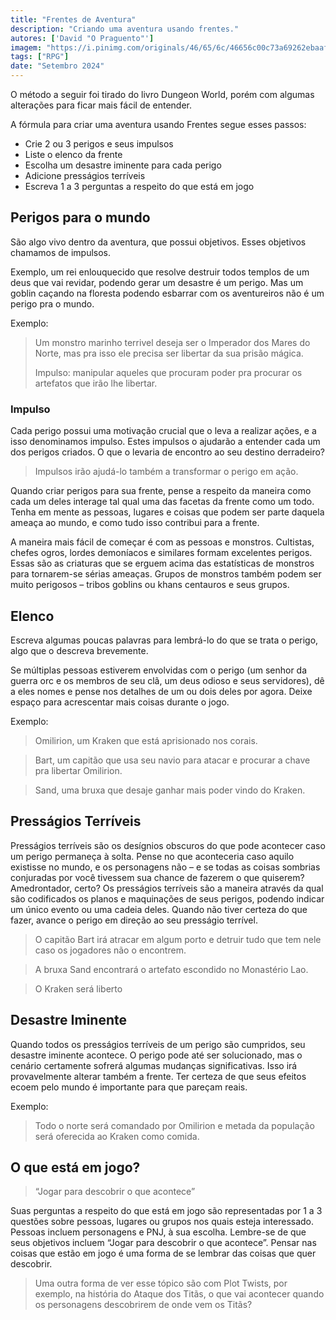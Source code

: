 ```yaml
---
title: "Frentes de Aventura"
description: "Criando uma aventura usando frentes."
autores: ['David "O Praguento"']
imagem: "https://i.pinimg.com/originals/46/65/6c/46656c00c73a69262ebaaffdec486f82.png"
tags: ["RPG"]
date: "Setembro 2024"
---
```


O método a seguir foi tirado do livro Dungeon World, porém com algumas alterações para ficar mais fácil de entender.

A fórmula para criar uma aventura usando Frentes segue esses passos:

- Crie 2 ou 3 perigos e seus impulsos
- Liste o elenco da frente
- Escolha um desastre iminente para cada perigo
- Adicione presságios terríveis
- Escreva 1 a 3 perguntas a respeito do que está em jogo

## Perigos para o mundo

São algo vivo dentro da aventura, que possui objetivos. Esses objetivos chamamos de impulsos.

Exemplo, um rei enlouquecido que resolve destruir todos templos de um deus que vai revidar, podendo gerar um desastre é um perigo. Mas um goblin caçando na floresta podendo esbarrar com os aventureiros não é um perigo pra o mundo.

Exemplo:

> Um monstro marinho terrivel deseja ser o Imperador dos Mares do Norte, mas pra isso ele precisa ser libertar da sua prisão mágica.
>
> Impulso: manipular aqueles que procuram poder pra procurar os artefatos que irão lhe libertar.

### Impulso

Cada perigo possui uma motivação crucial que o leva a realizar ações, e a isso denominamos impulso. Estes impulsos o ajudarão a entender cada um dos perigos criados. O que o levaria de encontro ao seu destino derradeiro?

> Impulsos irão ajudá-lo também a transformar o perigo em ação.

Quando criar perigos para sua frente, pense a respeito da maneira como cada um deles interage tal qual uma das facetas da frente como um todo. Tenha em mente as pessoas, lugares e coisas que podem ser parte daquela ameaça ao mundo, e como tudo isso contribui para a frente.

A maneira mais fácil de começar é com as pessoas e monstros. Cultistas, chefes ogros, lordes demoníacos e similares formam excelentes perigos. Essas são as criaturas que se erguem acima das estatísticas de monstros para tornarem-se sérias ameaças. Grupos de monstros também podem ser muito perigosos – tribos goblins ou khans centauros e seus grupos.

## Elenco

Escreva algumas poucas palavras para lembrá-lo do que se trata o perigo, algo que o descreva brevemente.

Se múltiplas pessoas estiverem envolvidas com o perigo (um senhor da guerra orc e os membros de seu clã, um deus odioso e seus servidores), dê a eles nomes e pense nos detalhes de um ou dois deles por agora. Deixe espaço para acrescentar mais coisas durante o jogo.

Exemplo:

> Omilirion, um Kraken que está aprisionado nos corais.

> Bart, um capitão que usa seu navio para atacar e procurar a chave pra libertar Omilirion.

> Sand, uma bruxa que desaje ganhar mais poder vindo do Kraken.

## Presságios Terríveis

Presságios terríveis são os desígnios obscuros do que pode acontecer caso um perigo permaneça à solta. Pense no que aconteceria caso aquilo existisse no mundo, e os personagens não – e se todas as coisas sombrias conjuradas por você tivessem sua chance de fazerem o que quiserem? Amedrontador, certo? Os presságios terríveis são a maneira através da qual são codificados os planos e maquinações de seus perigos, podendo indicar um único evento ou uma cadeia deles. Quando não tiver certeza do que fazer, avance o perigo em direção ao seu presságio terrível.

> O capitão Bart irá atracar em algum porto e detruir tudo que tem nele caso os jogadores não o encontrem.

> A bruxa Sand encontrará o artefato escondido no Monastério Lao.

> O Kraken será liberto

## Desastre Iminente

Quando todos os presságios terríveis de um perigo são cumpridos, seu desastre iminente acontece. O perigo pode até ser solucionado, mas o cenário certamente
sofrerá algumas mudanças significativas. Isso irá provavelmente alterar também a frente. Ter certeza de que seus efeitos ecoem pelo mundo é importante para que pareçam reais.

Exemplo:

> Todo o norte será comandado por Omilirion e metada da população será oferecida ao Kraken como comida.

## O que está em jogo?

> “Jogar para descobrir o que acontece”

Suas perguntas a respeito do que está em jogo são representadas por 1 a 3 questões sobre pessoas, lugares ou grupos nos quais esteja interessado. Pessoas incluem personagens e PNJ, à sua escolha. Lembre-se de que seus objetivos incluem “Jogar para descobrir o que acontece”. Pensar nas coisas que estão em jogo é uma forma de se lembrar das coisas que quer descobrir.

> Uma outra forma de ver esse tópico são com Plot Twists, por exemplo, na história do Ataque dos Titãs, o que vai acontecer quando os personagens descobrirem de onde vem os Titãs?
